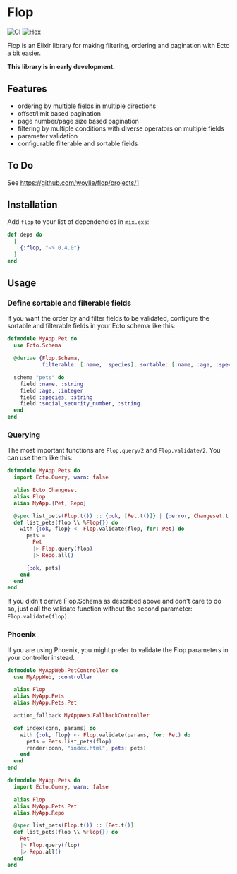 # Flop

![CI](https://github.com/woylie/flop/workflows/CI/badge.svg) [![Hex](https://img.shields.io/hexpm/v/flop)](https://hex.pm/packages/flop)

Flop is an Elixir library for making filtering, ordering and pagination with
Ecto a bit easier.

**This library is in early development.**

## Features

- ordering by multiple fields in multiple directions
- offset/limit based pagination
- page number/page size based pagination
- filtering by multiple conditions with diverse operators on multiple fields
- parameter validation
- configurable filterable and sortable fields

## To Do

See https://github.com/woylie/flop/projects/1

## Installation

Add `flop` to your list of dependencies in `mix.exs`:

```elixir
def deps do
  [
    {:flop, "~> 0.4.0"}
  ]
end
```

## Usage

### Define sortable and filterable fields

If you want the order by and filter fields to be validated, configure the
sortable and filterable fields in your Ecto schema like this:

```elixir
defmodule MyApp.Pet do
  use Ecto.Schema

  @derive {Flop.Schema,
           filterable: [:name, :species], sortable: [:name, :age, :species]}

  schema "pets" do
    field :name, :string
    field :age, :integer
    field :species, :string
    field :social_security_number, :string
  end
end
```

### Querying

The most important functions are `Flop.query/2` and `Flop.validate/2`. You can
use them like this:

```elixir
defmodule MyApp.Pets do
  import Ecto.Query, warn: false

  alias Ecto.Changeset
  alias Flop
  alias MyApp.{Pet, Repo}

  @spec list_pets(Flop.t()) :: {:ok, [Pet.t()]} | {:error, Changeset.t()}
  def list_pets(flop \\ %Flop{}) do
    with {:ok, flop} <- Flop.validate(flop, for: Pet) do
      pets =
        Pet
        |> Flop.query(flop)
        |> Repo.all()

      {:ok, pets}
    end
  end
end
```

If you didn't derive Flop.Schema as described above and don't care to do so,
just call the validate function without the second parameter:
`Flop.validate(flop)`.

### Phoenix

If you are using Phoenix, you might prefer to validate the Flop parameters in
your controller instead.

```elixir
defmodule MyAppWeb.PetController do
  use MyAppWeb, :controller

  alias Flop
  alias MyApp.Pets
  alias MyApp.Pets.Pet

  action_fallback MyAppWeb.FallbackController

  def index(conn, params) do
    with {:ok, flop} <- Flop.validate(params, for: Pet) do
      pets = Pets.list_pets(flop)
      render(conn, "index.html", pets: pets)
    end
  end
end

defmodule MyApp.Pets do
  import Ecto.Query, warn: false

  alias Flop
  alias MyApp.Pets.Pet
  alias MyApp.Repo

  @spec list_pets(Flop.t()) :: [Pet.t()]
  def list_pets(flop \\ %Flop{}) do
    Pet
    |> Flop.query(flop)
    |> Repo.all()
  end
end
```
